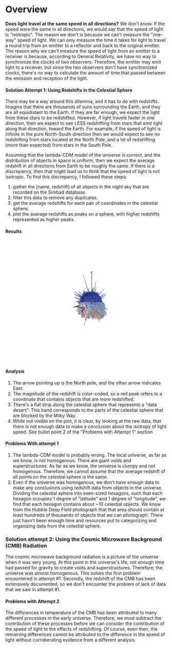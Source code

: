 # Overview 
**Does light travel at the same speed in all directions?** We don't know. If the speed were the same in all directions, we would say that the speed of light is "isotropic". The reason we don't 
is because we can't measure the "one-way" speed of light. We can only measure the time it takes for light to travel a round trip from an emitter to a reflector and back to the original emitter.
The reason why we can't measure the speed of light from an emitter to a receiver is because, according to General Relativity, we have no way to synchronize the clocks of two observers. Therefore,
the emitter may emit light to a receiver, but since the two observers don't have synchronized clocks, there's no way to calculate the amount of time that passed between the emission and reception of the light.

#### Solution Attempt 1: Using Redshifts in the Celestial Sphere
There may be a way around this dilemma, and it has to do with redshifts. Imagine that there are thousands of suns surrounding the Earth, and they are all equidistant to the Earth. If they are far enough,
we expect the light from these stars to be redshifted. However, if light travels faster in one direction, then we expect to see LESS redshifting from stars that emit light along that direction, toward the Earth.
For example, if the speed of light is infinite in the pure North-South direction then we would expect to see no redshifting from stars located at the North Pole, and a lot of redshifting (more than expected) 
from stars in the South Pole. 

Assuming that the lambda-CDM model of the universe is correct, and the distribution of objects in space is uniform, then we expect the average redshift in all directions from Earth to be roughly the same. If there
is a discrepancy, then that might lead us to think that the speed of light is not isotropic. To find this discrepancy, I followed these steps:

1. gather the [name, redshift] of all objects in the night sky that are recorded on the Simbad database.
2. filter this data to remove any duplicates.
3. get the average redshifts for each pair of coordinates in the celestial sphere.
4. plot the average redshifts as peaks on a sphere, with higher redshifts represented as higher peaks.

#### Results 
![](https://github.com/arsalan0004/Isotropy_of_light/blob/main/graphics/result_attempt1.gif)

#### Analysis 
1. The arrow pointing up is the North pole, and the other arrow indicates East.
2. The magnitude of the redshift is color-coded, so a red peak refers to a coordinate that contains objects that are more redshifted. 
3. There's a flat strip along the celestial sphere that represents a "data desert". This band corresponds to the parts of the celestial sphere that are blocked by the Milky Way. 
4. While not visible on the plot, it is clear, by looking at the raw data, that there is not enough data to make a conclusion about the isotropy of light speed. See bullet point 2 of the "Problems with Attempt 1" section 

#### Problems With attempt 1
1. The lambda-CDM model is probably wrong. The local universe, as far as we know, is not homogenous. There are giant voids and superstructures. As far as we know, the universe is clumpy and not homogenous. 
    Therefore, we cannot assume that the average redshift of all points on the celestial sphere is the same.
2. Even if the universe was homogenous, we don't have enough data to make any conclusions using redshift data from objects in the universe. Dividing the celestial sphere into even-sized hexagons, such 
   that each hexagon occupies 1 degree of "latitude" and 1 degree of "longitude", we find that each hexagon contains about ~10 celestial objects. We know from the Hubble Deep Field photograph that that 
   area should contain at least hundreds of thousands of objects that we can photograph. There just hasn't been enough time and resources put to categorizing and organizing data from the celestial sphere. 


### Solution attempt 2: Using the Cosmic Microwave Background (CMB) Radiation 
The cosmic microwave background radiation is a picture of the universe when it was very young. At this point in the universe's life, not enough time had passed for 
gravity to create voids and superstructures. Therefore, the universe was almost homogenous. This solves the first problem encountered in attempt #1. Secondly, the redshift of the CMB has been 
extensively documented, so we don't encounter the problem of lack of data that we saw in attempt #1.

#### Problems with Attempt 2
The differences in temperature of the CMB has been attributed to many different processes in the early universe. Therefore, we must subtract the contribution of these processes before we can consider the 
contribution of the speed of light to the effects of redshifting. Of course, even then, the remaining differences cannot be attributed to the difference in the speed of light without corroberating evidence from a different analysis. 
